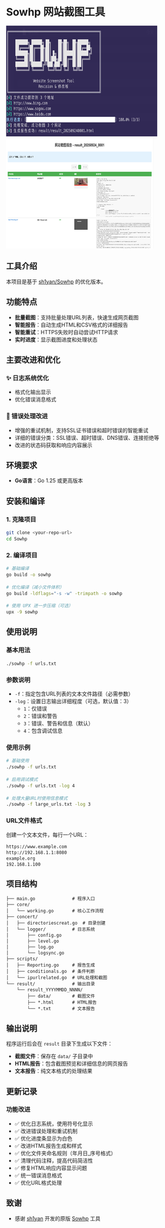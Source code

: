 # Sowhp 网站截图工具
<img src="https://raw.githubusercontent.com/helGayhub233/Sowhp/refs/heads/main/images/example_1.png" alt="示例图片" width="410" height="300"><img src="https://raw.githubusercontent.com/helGayhub233/Sowhp/refs/heads/main/images/example_2.png" alt="示例图片" width="400" height="300">
## 工具介绍

本项目是基于 [sh1yan/Sowhp](https://github.com/sh1yan/Sowhp) 的优化版本。

## 功能特点

- **批量截图**：支持批量处理URL列表，快速生成网页截图
- **智能报告**：自动生成HTML和CSV格式的详细报告
- **智能重试**：HTTPS失败时自动尝试HTTP请求
- **实时进度**：显示截图进度和处理状态

## 主要改进和优化

### ✨ 日志系统优化
- 格式化输出显示
- 优化错误消息格式

### 🔧 错误处理改进
- 增强的重试机制，支持SSL证书错误和超时错误的智能重试
- 详细的错误分类：SSL错误、超时错误、DNS错误、连接拒绝等
- 改进的状态码获取和响应内容展示


## 环境要求

- **Go语言**：Go 1.25 或更高版本

## 安装和编译

### 1. 克隆项目
```bash
git clone <your-repo-url>
cd Sowhp
```

### 2. 编译项目
```bash
# 基础编译
go build -o sowhp

# 优化编译（减小文件体积）
go build -ldflags="-s -w" -trimpath -o sowhp

# 使用 UPX 进一步压缩（可选）
upx -9 sowhp
```

## 使用说明

### 基本用法
```bash
./sowhp -f urls.txt
```

### 参数说明
- `-f`：指定包含URL列表的文本文件路径（必需参数）
- `-log`：设置日志输出详细程度（可选，默认值：3）
  - `1`：仅错误
  - `2`：错误和警告
  - `3`：错误、警告和信息（默认）
  - `4`：包含调试信息

### 使用示例
```bash
# 基础使用
./sowhp -f urls.txt

# 启用调试模式
./sowhp -f urls.txt -log 4

# 处理大量URL时使用信息模式
./sowhp -f large_urls.txt -log 3
```

### URL文件格式
创建一个文本文件，每行一个URL：
```
https://www.example.com
http://192.168.1.1:8080
example.org
192.168.1.100
```

## 项目结构

```
├── main.go              # 程序入口
├── core/
│   └── working.go       # 核心工作流程
├── concert/
│   ├── directoriescreat.go  # 目录创建
│   └── logger/          # 日志系统
│       ├── config.go
│       ├── level.go
│       ├── log.go
│       └── logsync.go
├── scripts/
│   ├── Reporting.go     # 报告生成
│   ├── conditionals.go  # 条件判断
│   └── ipurlrelated.go  # URL处理和截图
└── result/              # 输出目录
    └── result_YYYYMMDD_NNNN/
        ├── data/        # 截图文件
        ├── *.html       # HTML报告
        └── *.txt        # 文本报告
```

## 输出说明

程序运行后会在 `result` 目录下生成以下文件：
- **截图文件**：保存在 `data/` 子目录中
- **HTML报告**：包含截图预览和详细信息的网页报告
- **文本报告**：纯文本格式的处理结果

## 更新记录

### 功能改进
- ✅ 优化日志系统，使用符号化显示
- ✅ 改进错误处理和重试机制
- ✅ 优化进度条显示为白色
- ✅ 改进HTML报告生成和样式
- ✅ 优化文件夹命名规则（年月日_序号格式）
- ✅ 清理代码注释，提高代码简洁性
- ✅ 修复HTML响应内容显示问题
- ✅ 统一错误消息格式
- ✅ 优化URL格式处理

## 致谢

- 感谢 [sh1yan](https://github.com/sh1yan) 开发的原版 [Sowhp](https://github.com/sh1yan/Sowhp) 工具
